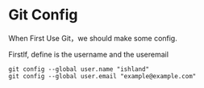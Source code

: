 # Git Config
When First Use Git，we should make some config.

Firstlf, define is the username and the useremail
```
git config --global user.name "ishland"
git config --global user.email "example@example.com"
````
